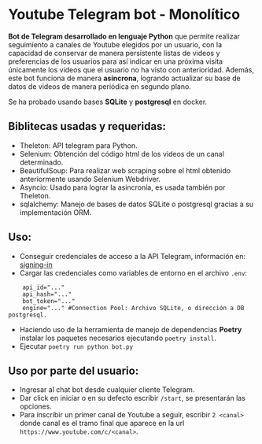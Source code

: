 # Youtube Telegram bot - Monolítico

**Bot de Telegram desarrollado en lenguaje Python** que permite realizar seguimiento a canales de Youtube elegidos por un usuario, con la capacidad de conservar de manera persistente listas de videos y preferencias de los usuarios para así indicar en una próxima visita únicamente los videos que el usuario no ha visto con anterioridad. Además, este bot funciona de manera **asíncrona**, logrando actualizar su base de datos de videos de manera periódica en segundo plano.

Se ha probado usando bases **SQLite** y **postgresql** en docker.

## Biblitecas usadas y requeridas:

- Theleton: API telegram para Python.
- Selenium: Obtención del código html de los videos de un canal determinado.
- BeautifulSoup: Para realizar web scraping sobre el html obtenido anteriormente usando Selenium Webdriver.
- Asyncio: Usado para lograr la asincronía, es usada también por Theleton.
- sqlalchemy: Manejo de bases de datos SQLite o postgresql gracias a su implementación ORM.

## Uso:

- Conseguir credenciales de acceso a la API Telegram, información en: [signing-in](https://docs.telethon.dev/en/stable/basic/signing-in.html)
- Cargar las credenciales como variables de entorno en el archivo `.env`:
```
    api_id="..."
    api_hash="..."
    bot_token="..."
    engine="..." #Connection Pool: Archivo SQLite, o dirección a DB postgresql.
```
- Haciendo uso de la herramienta de manejo de dependencias **Poetry** instalar los paquetes necesarios ejecutando `poetry install`.
- Ejecutar `poetry run python bot.py`

## Uso por parte del usuario:

- Ingresar al chat bot desde cualquier cliente Telegram.
- Dar click en iniciar o en su defecto escribir `/start`,  se presentarán las opciones.
- Para inscribir un primer canal de Youtube a seguir, escribir `2 <canal>` donde canal es el tramo final que aparece en la url `https://www.youtube.com/c/<canal>`.
